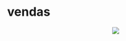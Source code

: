 # vendas
<div align="center">
  <img src="https://user-images.githubusercontent.com/68159658/155433437-5ca478c6-aa46-4752-ba92-be2c256e55db.jpeg" />
<div>
